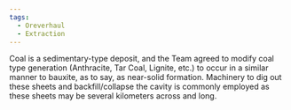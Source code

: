 ```yaml
---
tags:
  - Oreverhaul
  - Extraction
---
```


Coal is a sedimentary-type deposit, and the Team agreed to modify coal type generation (Anthracite, Tar Coal, Lignite, etc.) to occur in a similar manner to bauxite, as to say, as near-solid formation. 
Machinery to dig out these sheets and backfill/collapse the cavity is commonly employed as these sheets may be several kilometers across and long. 